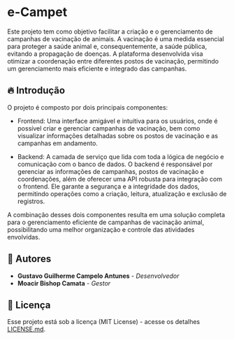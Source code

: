 # e-Campet

Este projeto tem como objetivo facilitar a criação e o gerenciamento de campanhas de vacinação de animais. A vacinação é uma medida essencial para proteger a saúde animal e, consequentemente, a saúde pública, evitando a propagação de doenças. A plataforma desenvolvida visa otimizar a coordenação entre diferentes postos de vacinação, permitindo um gerenciamento mais eficiente e integrado das campanhas.

## 🔥 Introdução

O projeto é composto por dois principais componentes:

* Frontend: Uma interface amigável e intuitiva para os usuários, onde é possível criar e gerenciar campanhas de vacinação, bem como visualizar informações detalhadas sobre os postos de vacinação e as campanhas em andamento.

* Backend: A camada de serviço que lida com toda a lógica de negócio e comunicação com o banco de dados. O backend é responsável por gerenciar as informações de campanhas, postos de vacinação e coordenações, além de oferecer uma API robusta para integração com o frontend. Ele garante a segurança e a integridade dos dados, permitindo operações como a criação, leitura, atualização e exclusão de registros.

A combinação desses dois componentes resulta em uma solução completa para o gerenciamento eficiente de campanhas de vacinação animal, possibilitando uma melhor organização e controle das atividades envolvidas.

## 👷 Autores

* **Gustavo Guilherme Campelo Antunes** - *Desenvolvedor*
* **Moacir Bishop Camata** - *Gestor*

## 📄 Licença

Esse projeto está sob a licença (MIT License) - acesse os detalhes [LICENSE.md](https://gitlab.portovelho.ro.gov.br/desis/disa/e-campet/-/blob/main/LICENSE).

